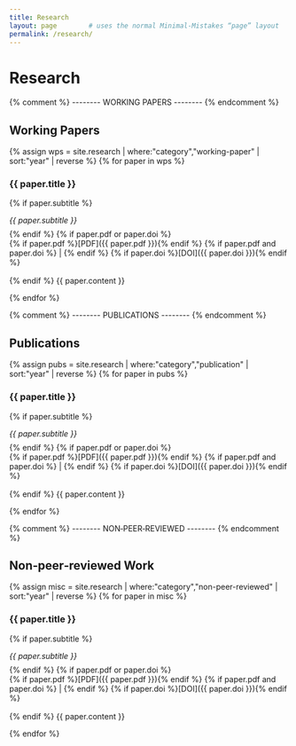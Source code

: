 ```yaml
---
title: Research
layout: page        # uses the normal Minimal‑Mistakes “page” layout
permalink: /research/
---
```


<style>
/* show titles as plain text (no link, no underline) */
.paper-title { color: inherit; text-decoration: none; cursor: default; }
.paper-sub   { margin: 0 0 0.5rem 0; font-style: italic; }
.paper-links { margin: 0 0 1rem 0; }
</style>

# Research

{% comment %} --------  WORKING PAPERS -------- {% endcomment %}
## Working Papers
{% assign wps = site.research | where:"category","working-paper" | sort:"year" | reverse %}
{% for paper in wps %}
### <span class="paper-title">{{ paper.title }}</span>
{% if paper.subtitle %}
<p class="paper-sub">{{ paper.subtitle }}</p>
{% endif %}
{% if paper.pdf or paper.doi %}
<p class="paper-links">
  {% if paper.pdf %}[PDF]({{ paper.pdf }}){% endif %}
  {% if paper.pdf and paper.doi %} | {% endif %}
  {% if paper.doi %}[DOI]({{ paper.doi }}){% endif %}
</p>
{% endif %}
{{ paper.content }}

{% endfor %}

{% comment %} --------  PUBLICATIONS -------- {% endcomment %}
## Publications
{% assign pubs = site.research | where:"category","publication" | sort:"year" | reverse %}
{% for paper in pubs %}
### <span class="paper-title">{{ paper.title }}</span>
{% if paper.subtitle %}
<p class="paper-sub">{{ paper.subtitle }}</p>
{% endif %}
{% if paper.pdf or paper.doi %}
<p class="paper-links">
  {% if paper.pdf %}[PDF]({{ paper.pdf }}){% endif %}
  {% if paper.pdf and paper.doi %} | {% endif %}
  {% if paper.doi %}[DOI]({{ paper.doi }}){% endif %}
</p>
{% endif %}
{{ paper.content }}

{% endfor %}

{% comment %} --------  NON‑PEER‑REVIEWED -------- {% endcomment %}
## Non‑peer‑reviewed Work
{% assign misc = site.research | where:"category","non-peer-reviewed" | sort:"year" | reverse %}
{% for paper in misc %}
### <span class="paper-title">{{ paper.title }}</span>
{% if paper.subtitle %}
<p class="paper-sub">{{ paper.subtitle }}</p>
{% endif %}
{% if paper.pdf or paper.doi %}
<p class="paper-links">
  {% if paper.pdf %}[PDF]({{ paper.pdf }}){% endif %}
  {% if paper.pdf and paper.doi %} | {% endif %}
  {% if paper.doi %}[DOI]({{ paper.doi }}){% endif %}
</p>
{% endif %}
{{ paper.content }}

{% endfor %}
